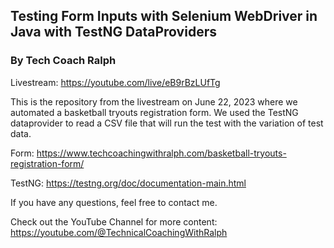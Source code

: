 ## Testing Form Inputs with Selenium WebDriver in Java with TestNG DataProviders
### By Tech Coach Ralph

Livestream: https://youtube.com/live/eB9rBzLUfTg

This is the repository from the livestream on June 22, 2023 where we automated a basketball tryouts registration form. We used the TestNG dataprovider to read a CSV file that will run the test with the variation of test data.

Form: https://www.techcoachingwithralph.com/basketball-tryouts-registration-form/

TestNG: https://testng.org/doc/documentation-main.html

If you have any questions, feel free to contact me.

Check out the YouTube Channel for more content:
https://youtube.com/@TechnicalCoachingWithRalph
